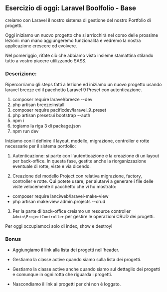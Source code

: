 ## Esercizio di oggi: Laravel Boolfolio - Base

creiamo con Laravel il nostro sistema di gestione del nostro Portfolio di progetti.

Oggi iniziamo un nuovo progetto che si arricchirà nel corso delle prossime lezioni: man mano aggiungeremo funzionalità e vedremo la nostra applicazione crescere ed evolvere.

Nel pomeriggio, rifate ciò che abbiamo visto insieme stamattina stilando tutto a vostro piacere utilizzando SASS.

### Descrizione:
Ripercorriamo gli steps fatti a lezione ed iniziamo un nuovo progetto usando laravel breeze ed il pacchetto Laravel 9 Preset con autenticazione.

1. composer require laravel/breeze --dev
2. php artisan breeze:install
3. composer require pacificdev/laravel_9_preset
4. php artisan preset:ui bootstrap --auth
5. npm i
6. togiamo la riga 3 di package.json
7. npm run dev

Iniziamo con il definire il layout, modello, migrazione, controller e rotte necessarie per il sistema portfolio:

1. Autenticazione: si parte con l'autenticazione e la creazione di un layout per back-office. In questa fase, gestite anche la riorganizzazione eventuale di rotte, viste e via dicendo.

2. Creazione del modello Project con relativa migrazione, factory, controller e rotte.
Qui potete usare, per aiutarvi a generare i file delle viste velocemente il pacchetto che vi ho mostrato:
- composer require lanciweb/laravel-make-view
- php artisan make:view admin.projects --crud

3. Per la parte di back-office creiamo un resource controller `Admin\ProjectController` per gestire le operazioni CRUD dei progetti.

Per oggi occupiamoci solo di index,  show e destroy!

### Bonus
- Aggiungiamo il link alla lista dei progetti nell'header.

- Gestiamo la classe active quando siamo sulla lista dei progetti.

- Gestiamo la classe active anche quando siamo sul dettaglio dei progetti e comunque in ogni rotta che riguarda i progetti.

- Nascondiamo il link ai progetti per chi non è loggato.